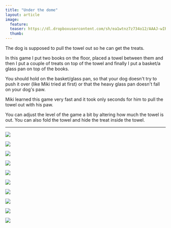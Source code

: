 ```yaml
---
title: "Under the dome"
layout: article
image:
  feature:
  teaser: https://dl.dropboxusercontent.com/sh/ea1wtnz7z734o12/AAAJ-wIRnJ8RUXTj7IDYPuOxa/aktivointi/under-the-dome/DSC58235-245px.jpg
  thumb:
---
```


The dog is supposed to pull the towel out so he can get the treats. 

In this game I put two books on the floor, placed a towel between them and then I put a couple of treats on top of the towel and finally I put a basket/a glass pan on top of the books.

You should hold on the basket/glass pan, so that your dog doesn't try to push it over (like Miki tried at first) or that the heavy glass pan doesn't fall on your dog's paw.

Miki learned this game very fast and it took only seconds for him to pull the towel out with his paw.

You can adjust the level of the game a bit by altering how much the towel is out. You can also fold the towel and hide the treat inside the towel.

---

[![](https://dl.dropboxusercontent.com/sh/ea1wtnz7z734o12/AAC5-YZQQPRaIrCH2d_CfGnsa/aktivointi/under-the-dome/DSC58159-800px.jpg)](https://dl.dropboxusercontent.com/sh/ea1wtnz7z734o12/AADpXfuZ9nEoaDphKxVCiY1za/aktivointi/under-the-dome/DSC58159.jpg)

[![](https://dl.dropboxusercontent.com/sh/ea1wtnz7z734o12/AACh2V7NqNv6nS30N5sVNKoSa/aktivointi/under-the-dome/DSC58161-800px.jpg)](https://dl.dropboxusercontent.com/sh/ea1wtnz7z734o12/AADG_rCavhYsqPWpJ9H5XEH_a/aktivointi/under-the-dome/DSC58161.jpg)

[![](https://dl.dropboxusercontent.com/sh/ea1wtnz7z734o12/AACcP8BkdLNbuFuIuO-4Jvmza/aktivointi/under-the-dome/DSC58174-800px.jpg)](https://dl.dropboxusercontent.com/sh/ea1wtnz7z734o12/AAAK8cEsHFcCjqAkFXnYwsZTa/aktivointi/under-the-dome/DSC58174.jpg)

[![](https://dl.dropboxusercontent.com/sh/ea1wtnz7z734o12/AACox10yh7PF6wrpuhJcpk5Pa/aktivointi/under-the-dome/DSC58166-800px.jpg)](https://dl.dropboxusercontent.com/sh/ea1wtnz7z734o12/AADgaeDOaFRGc5efEn34JuP5a/aktivointi/under-the-dome/DSC58166.jpg)

[![](https://dl.dropboxusercontent.com/sh/ea1wtnz7z734o12/AAA1tcJyCQxjFoK8hF9m9mBIa/aktivointi/under-the-dome/DSC58228-800px.jpg)](https://dl.dropboxusercontent.com/sh/ea1wtnz7z734o12/AABZ641Y_wcxZuwGXoQSNJ7za/aktivointi/under-the-dome/DSC58228.jpg)

[![](https://dl.dropboxusercontent.com/sh/ea1wtnz7z734o12/AAAR4YGZ8Q-swKe_6WUcNzuna/aktivointi/under-the-dome/DSC58255-800px.jpg)](https://dl.dropboxusercontent.com/sh/ea1wtnz7z734o12/AAAfs8vNia1VxePn_CFxdBxma/aktivointi/under-the-dome/DSC58255.jpg)

[![](https://dl.dropboxusercontent.com/sh/ea1wtnz7z734o12/AABXRyMdJUFK_doVjskHELB9a/aktivointi/under-the-dome/DSC58233-800px.jpg)](https://dl.dropboxusercontent.com/sh/ea1wtnz7z734o12/AADcczcxHjbvgKZn2a0zuM2Ha/aktivointi/under-the-dome/DSC58233.jpg)

[![](https://dl.dropboxusercontent.com/sh/ea1wtnz7z734o12/AAB90x8dh_mSE3W1Jx4SxzUba/aktivointi/under-the-dome/DSC58295-800px.jpg)](https://dl.dropboxusercontent.com/sh/ea1wtnz7z734o12/AAAf8RP5OGJz71KuJmmSGmbua/aktivointi/under-the-dome/DSC58295.jpg)

[![](https://dl.dropboxusercontent.com/sh/ea1wtnz7z734o12/AAB1y3ylTXS_TNRnCRaCxNjFa/aktivointi/under-the-dome/DSC58234-800px.jpg)](https://dl.dropboxusercontent.com/sh/ea1wtnz7z734o12/AABuO2gisa10yCoDqOsZ70nha/aktivointi/under-the-dome/DSC58234.jpg)

[![](https://dl.dropboxusercontent.com/sh/ea1wtnz7z734o12/AACSifcnY7a1i2L5kFxJ28GVa/aktivointi/under-the-dome/DSC58235-800px.jpg)](https://dl.dropboxusercontent.com/sh/ea1wtnz7z734o12/AABw2z3eLZuRBYQ_9_IlKAg0a/aktivointi/under-the-dome/DSC58235.jpg)

